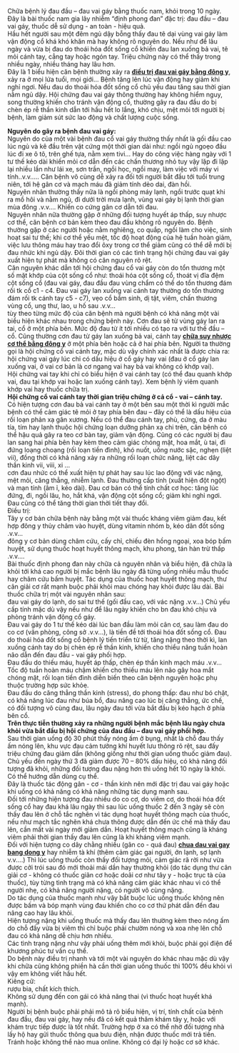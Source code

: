<p>Chữa bệnh lý đau đầu &ndash; đau vai gáy bằng thuốc nam, khỏi trong 10 ngày. Đây là bài thuốc nam gia lây nhiễm &ldquo;định phong đan&rdquo; đặc trị: đau đầu &ndash; đau vai gáy, thuốc dễ sử dụng - an toàn - hiệu quả.<br />
Hầu hết người sau một đêm ngủ dậy bỗng thấy đau tê dại vùng vai gáy làm vận động cổ khá khó khăn mà hay không rõ nguyên do. Nếu như để lâu ngày và vừa bị đau do thoái hóa đốt sống cổ khiến đau lan xuống bả vai, tê mỏi cánh tay, cẳng tay hoặc ngón tay. Triệu chứng này có thể thấy trong nhiều ngày, nhiều tháng hay lâu hơn.<br />
Đây là 1 biểu hiện căn bệnh thường xảy ra <a href="http://tribenhdongy.com/dieu-tri-va-chua-dau-vai-gay-bang-dong-y/"><strong>điều trị đau vai gáy bằng đông y</strong></a>, xảy ra ở mọi lứa tuổi, mọi giới... Bệnh tăng lên lúc vận động hay giảm khi nghỉ ngơi. Nếu đau do thoái hóa đốt sống cổ chủ yếu đau tăng sau thời gian nằm ngủ dậy. Hội chứng đau vai gáy thông thường hay không hiểm nguy, song thường khiến cho tránh vận động cổ, thường gây ra đau đầu do bị chèn ép rễ thần kinh dẫn tới hầu hết lo lắng, khó chịu, mệt mỏi tới người bị bệnh, làm giảm sút sức lao động và chất lượng cuộc sống.</p>

<p><strong>Nguyên do gây ra bệnh đau vai gáy:</strong><br />
Nguyên do của một vài bệnh đau cổ vai gáy thường thấy nhất là gối đầu cao lúc ngủ và kê đầu trên vật cứng một thời gian dài như: ngồi ngủ ngoẹo đầu lúc đi xe ô tô, trên ghế tựa, nằm xem tivi... Hay do công việc hàng ngày với 1 tư thế kéo dài khiến mỏi cơ dẫn đến các chấn thương nhỏ tuy vậy lặp đi lặp lại nhiều lần như lái xe, sơn trần, ngồi học, ngồi may, làm việc với máy vi tính..v.v&hellip;.. Căn bệnh vô cùng dễ xảy ra đối tới người bắt đầu tới tuổi trung niên, tới hệ gân cơ và mạch máu đã giảm tính dẻo dai, đàn hồi.<br />
Nguyên nhân thường thấy nữa là ngồi phòng máy lạnh, ngồi trước quạt khi ra mồ hôi và nằm ngủ, đi dưới trời mưa lạnh, vùng vai gáy bị lạnh thời gian mùa đông .v.v&hellip;. Khiến co cứng gân cơ dẫn tới đau.<br />
Nguyên nhân nữa thường gặp ở những đối tượng huyết áp thấp, suy nhược cơ thể, căn bệnh cơ bản kèm theo đau đầu không rõ nguyên do. Bệnh thường gặp ở các người hoặc nằm nghiêng, co quắp, ngồi làm cho việc, sinh hoạt sai tư thế; khi cơ thể yếu mệt, tốc độ hoạt động của hệ tuần hoàn giảm, việc lưu thông máu hay trao đổi ôxy trong cơ thể giảm cũng có thể dễ mới bị đau nhức khi ngủ dậy. Đôi thời gian có các tình trạng hội chứng đau vai gáy xuất hiện tự phát mà không có căn nguyên rõ rệt.<br />
Căn nguyên khác dẫn tới hội chứng đau cổ vai gáy còn do tổn thương một số mặt khớp của cột sống cổ như: thoái hóa cột sống cổ, thoát vị đĩa đệm cột sống cổ (đau vai gáy, đau đầu đau vùng chẩm có thể do tổn thương đám rối tk cổ c1 - c4. Đau vai gáy lan xuống vai cánh tay thường do tổn thương đám rối tk cánh tay c5 - c7), vẹo cổ bẩm sinh, dị tật, viêm, chấn thương vùng cổ, ung thư, lao, u hố sau .v.v&hellip;<br />
tùy theo từng mức độ của căn bệnh mà người bệnh có khả năng một vài biểu hiện khác nhau trong chứng bệnh này. Cơn đau sẽ từ vùng gáy lan ra tai, cổ ở một phía bên. Mức độ đau từ ít tới nhiều có tạo ra với tư thế đầu &ndash; cổ. Cũng thường cơn đau từ gáy lan xuống bả vai, cánh tay <a href="http://tribenhdongy.com/chua-suy-nhuoc-co-the-bang-thuoc-dong-y/"><strong>chữa suy nhược cơ thể bằng đông y</strong></a>&nbsp;ở một phía bên hoặc cả ở hai phía bên. Người ta thường gọi là hội chứng cổ vai cánh tay, mặc dù vậy chính xác nhất là được chia ra:<br />
hội chứng vai gáy lúc chỉ có dấu hiệu ở cổ gáy hay vai (đau ở cổ gáy lan xuống vai, ở vai cơ bản là cơ ngang vai hay bả vai không có khớp vai).<br />
Hội chứng vai tay khi chỉ có biểu hiện ở vai cánh tay (có thể đau quanh khớp vai, đau tại khớp vai hoặc lan xuống cánh tay). Xem bệnh lý viêm quanh khớp vai hay thuốc chữa trị.<br />
<strong>Hội chứng cổ vai cánh tay thời gian triệu chứng ở cả cổ - vai &ndash; cánh tay.</strong><br />
Có hiện tượng cơn đau bả vai cánh tay ở một bên sau một thời kì người mắc bệnh có thể cảm giác tê mỏi ở tay phía bên đau &ndash; đây có thể là dấu hiệu của rối loạn phản xạ gân xương. Nếu có thể đau cánh tay, phù, cứng, da ở màu tía, tím hay lạnh thuộc hội chứng loạn dưỡng phản xạ chi trên, căn bệnh có thể hậu quả gây ra teo cơ bàn tay, giảm vận động. Cũng có các người bị đau lan sang hai phía bên hay kèm theo cảm giác chóng mặt, hoa mắt, ù tai, đi đứng loạng choạng (rối loạn tiền đình), khó nuốt, uống nước sặc, nghẹn (liệt vii), đồng thời có khả năng xảy ra những rối loạn chức năng, liệt các dây thần kinh vii, viii, xi &hellip;<br />
cơn đau nhức có thể xuất hiện tự phát hay sau lúc lao động với vác nặng, mệt mỏi, căng thẳng, nhiễm lạnh. Đau thường cấp tính (xuất hiện đột ngột) và mạn tính (âm ỉ, kéo dài). Đau cơ bản có thể tính chất cơ học: tăng lúc đứng, đi, ngồi lâu, ho, hắt khá, vận động cột sống cổ; giảm khi nghỉ ngơi. Đau cũng có thể tăng thời gian thời tiết thay đổi.<br />
Điều trị:<br />
Tây y cơ bản chữa bệnh này bằng một vài thuốc kháng viêm giảm đau, kết hợp đông y thủy châm vào huyệt, dùng vitamin nhóm b, kéo dãn đốt sống .v.v&hellip;<br />
đông y cơ bản dùng châm cứu, cấy chỉ, chiếu đèn hồng ngoại, xoa bóp bấm huyệt, sử dụng thuốc hoạt huyết thông mạch, khu phong, tán hàn trừ thấp .v.v&hellip;.<br />
Bài thuốc định phong đan này chữa cả nguyên nhân và biểu hiện, đã chữa là khỏi tới khá cao người bị mắc bệnh lâu ngày đã từng uống nhiều mẫu thuốc hay châm cứu bấm huyệt. Tác dụng của thuốc hoạt huyết thông mạch, thư cân giải cơ rất mạnh buộc phải khỏi mau chóng hay khỏi được lâu dài. Bài thuốc chữa trị một vài nguyên nhân sau:<br />
đau vai gáy do lạnh, do sai tư thế (gối đầu cao, với vác nặng .v.v...) Chủ yếu cấp tính mặc dù vậy nếu như để lâu ngày khiến cho bn đau khó chịu và phòng tránh vận động cổ gáy.<br />
Đau vai gáy do 1 tư thế kéo dài lúc ban đầu làm mỏi cân cơ, sau làm đau do co cơ (văn phòng, công sở .v.v...), là tiền đề tới thoái hóa đốt sống cổ. Đau do thoái hóa đốt sống cổ bệnh lý tiến triển từ từ, tăng nặng theo thời kì, lan xuống cánh tay do bị chèn ép rễ thần kinh, khiến cho thiểu năng tuần hoàn não dẫn đến đau đầu - vai gáy phối hợp.<br />
Đau đầu do thiếu máu, huyết áp thấp, chèn ép thần kinh mạch máu .v.v... Tốc độ tuần hoàn máu chậm khiến cho thiếu máu lên não gây hoa mắt chóng mặt, rối loạn tiền đình diễn biến theo căn bệnh nguyên hoặc phụ thuộc trường hợp sức khỏe.<br />
Đau đầu do căng thẳng thần kinh (stress), do phong thấp: đau như bó chặt, có khả năng lúc đau như búa bổ, đau nâng cao lúc bị căng thẳng, ức chế, có đối tượng vô cùng đau, lâu ngày đau tới vừa bắt đầu bị kéo hạch ở phía bên cổ.<br />
<strong>Trên thực tiễn thường xảy ra những người bệnh mắc bệnh lâu ngày chưa khỏi vừa bắt đầu bị hội chứng của đau đầu &ndash; đau vai gáy phối hợp.</strong><br />
Sau thời gian uống độ 30 phút thấy nóng ấm ở bụng, nhất là chỗ đau thấy ấm nóng lên, khu vực đau cảm tưởng khí huyết lưu thông rõ rệt, sau đấy triệu chứng đau giảm dần (không giống như thời gian uống thuốc giảm đau). Chủ yếu đến ngày thứ 3 đã giảm được 70 &ndash; 80% dấu hiệu, có khả năng đối tượng đã khỏi, những đối tượng đau nặng hơn thì uống hết 10 ngày là khỏi.<br />
Có thể hướng dẫn dùng cụ thể.<br />
Đây là thuốc tác động gân - cơ - thần kinh nên mới đặc trị đau vai gáy hoặc khi uống có khả năng có khả năng những tác dụng mạnh sau.<br />
Đối tới những hiện tượng đau nhiều do co cơ, do viêm cơ, do thoái hóa đốt sống cổ hay đau khá lâu ngày thì sau lúc uống thuốc 2 đến 3 ngày sẽ còn thấy đau lên ở chỗ tắc nghẽn vì tác dụng hoạt huyết thông mạch của thuốc, nếu như mạch tắc nghẽn khá chưa thông được dẫn đến ức chế mà thấy đau lên, cần mất vài ngày mới giảm dần. Hoạt huyết thông mạch cũng là kháng viêm phải thời gian thấy đau lên cũng là khi kháng viêm mạnh.<br />
Đối với hiện tượng co dây chằng nhiều (gân co - quá đau) <a href="http://tribenhdongy.com/dieu-tri-va-chua-dau-vai-gay-bang-dong-y/"><strong>chua dau vai gay bang dong y</strong></a>&nbsp;hay nhiễm tà khí (thêm cảm giác gai người, ớn lạnh, sợ lạnh v.v....) Thì lúc uống thuốc còn thấy đối tượng mỏi, cảm giác rã rời như vừa được cởi trói sau đó mới thoải mái dần hay thường khỏi (do tác dụng thư cân giải cơ - không có thuốc giãn cơ hoặc doãi cơ như tây y - hoặc trục tà của thuốc), tùy từng tình trạng mà có khả năng cảm giác khác nhau vì có thể người nhẹ, có khả năng người nặng, có người vô cùng nặng.<br />
Do tác dụng của thuốc mạnh như vậy bắt buộc lúc uống thuốc không nên được bấm và bóp mạnh vùng đau khiến cho co cơ thứ phát dẫn đến đau nâng cao hay lâu khỏi.<br />
Hiện tượng nặng khi uống thuốc mà thấy đau lên thường kèm theo nóng ấm do chỗ đấy vừa bị viêm thì chỉ buộc phải chườm nóng và xoa nhẹ lên chỗ đau có khả năng dễ chịu hơn nhiều.<br />
Các tình trạng nặng như vậy phải uống thêm mới khỏi, buộc phải gọi điện để khương phúc tư vấn cụ thể.<br />
Do bệnh này điều trị nhanh và tới một vài nguyên do khác nhau mặc dù vậy khi chữa cũng không phiền hà cần thời gian uống thuốc thì 100% đều khỏi vì vậy em không viết hầu hết.<br />
Kiêng cữ:<br />
rượu bia, chất kích thích.<br />
Không sử dụng đến con gái có khả năng thai (vì thuốc hoạt huyết khá mạnh).<br />
Người bị bệnh buộc phải phải mô tả rõ biểu hiện, vị trí, tính chất của bệnh đau đầu, đau vai gáy, hay nếu đã có kết quả thăm khám tây y, hoặc với khám trực tiếp được là tốt nhất. Trường hợp ở xa có thể nhờ đối tượng nhà lấy hộ hay gửi thuốc thông qua bưu điện, nhận được thuốc mới trả tiền. Tránh hoặc không thể nào mua online. Không có đại lý hoặc cơ sở khác.</p>
